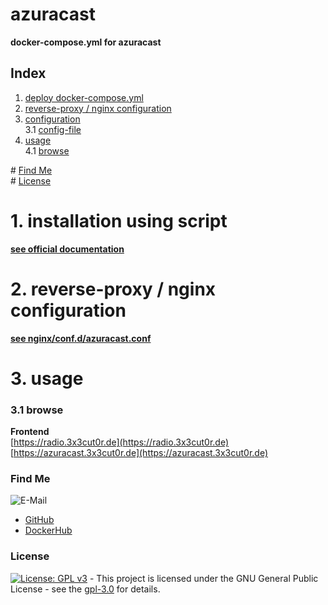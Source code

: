 # azuracast

**docker-compose.yml for azuracast**

## Index

1. [deploy docker-compose.yml](#deploy)
2. [reverse-proxy / nginx configuration](#reverse-proxy)
3. [configuration](#configuration)  
   3.1 [config-file](#config-file)
4. [usage](#usage)  
   4.1 [browse](#browse)

\# [Find Me](#findme)  
\# [License](#license)

# 1. installation using script <a name="deploy"></a>

**[see official documentation](https://github.com/3x3cut0r/vps/blob/main/docker/docker-compose/azuracast/docker-compose.ymlhttps://docs.azuracast.com/en/getting-started/installation/docker)**

# 2. reverse-proxy / nginx configuration <a name="reverse-proxy"></a>

**[see nginx/conf.d/azuracast.conf](https://github.com/3x3cut0r/vps/blob/main/nginx/conf.d/azuracast.conf)**

# 3. usage <a name="usage"></a>

### 3.1 browse <a name="browse"></a>

**Frontend**  
[https://radio.3x3cut0r.de](https://radio.3x3cut0r.de)  
[https://azuracast.3x3cut0r.de](https://azuracast.3x3cut0r.de)

### Find Me <a name="findme"></a>

![E-Mail](https://img.shields.io/badge/E--Mail-executor55%40gmx.de-red)

- [GitHub](https://github.com/3x3cut0r)
- [DockerHub](https://hub.docker.com/u/3x3cut0r)

### License <a name="license"></a>

[![License: GPL v3](https://img.shields.io/badge/License-GPLv3-blue.svg)](https://www.gnu.org/licenses/gpl-3.0) - This project is licensed under the GNU General Public License - see the [gpl-3.0](https://www.gnu.org/licenses/gpl-3.0.en.html) for details.
